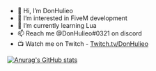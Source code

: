 - 👋 Hi, I’m DonHulieo
- 👀 I’m interested in FiveM development
- 🌱 I’m currently learning Lua
- 📫 Reach me @DonHulieo#0321 on discord
- 📺 Watch me on Twitch - [Twitch.tv/DonHulieo](https://www.twitch.tv/donhulieo)

[![Anurag's GitHub stats](https://github-readme-stats.vercel.app/api?username=donhulieo)](https://github.com/anuraghazra/github-readme-stats)

<!---
DonHulieo/DonHulieo is a ✨ special ✨ repository because its `README.md` (this file) appears on your GitHub profile.
You can click the Preview link to take a look at your changes.
--->
